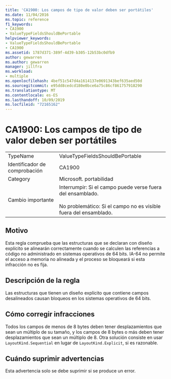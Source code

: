 ```yaml
---
title: 'CA1900: Los campos de tipo de valor deben ser portátiles'
ms.date: 11/04/2016
ms.topic: reference
f1_keywords:
- CA1900
- ValueTypeFieldsShouldBePortable
helpviewer_keywords:
- ValueTypeFieldsShouldBePortable
- CA1900
ms.assetid: 1787d371-389f-4d39-b305-12b53bc0dfb9
author: gewarren
ms.author: gewarren
manager: jillfra
ms.workload:
- multiple
ms.openlocfilehash: 4bef51c547d4a1614137e0691343bef635aed50d
ms.sourcegitcommit: e95dd8cedcd180e0bce6a75c86cf861757918290
ms.translationtype: MT
ms.contentlocale: es-ES
ms.lasthandoff: 10/09/2019
ms.locfileid: "72165162"
---
```

# <a name="ca1900-value-type-fields-should-be-portable"></a>CA1900: Los campos de tipo de valor deben ser portátiles

|||
|-|-|
|TypeName|ValueTypeFieldsShouldBePortable|
|Identificador de comprobación|CA1900|
|Category|Microsoft. portabilidad|
|Cambio importante|Interrumpir: Si el campo puede verse fuera del ensamblado.<br /><br /> No problemático: Si el campo no es visible fuera del ensamblado.|

## <a name="cause"></a>Motivo
Esta regla comprueba que las estructuras que se declaran con diseño explícito se alinearán correctamente cuando se calculen las referencias a código no administrado en sistemas operativos de 64 bits. IA-64 no permite el acceso a memoria no alineada y el proceso se bloqueará si esta infracción no es fija.

## <a name="rule-description"></a>Descripción de la regla
Las estructuras que tienen un diseño explícito que contiene campos desalineados causan bloqueos en los sistemas operativos de 64 bits.

## <a name="how-to-fix-violations"></a>Cómo corregir infracciones
Todos los campos de menos de 8 bytes deben tener desplazamientos que sean un múltiplo de su tamaño, y los campos de 8 bytes o más deben tener desplazamientos que sean un múltiplo de 8. Otra solución consiste en usar `LayoutKind.Sequential` en lugar de `LayoutKind.Explicit`, si es razonable.

## <a name="when-to-suppress-warnings"></a>Cuándo suprimir advertencias
Esta advertencia solo se debe suprimir si se produce un error.
